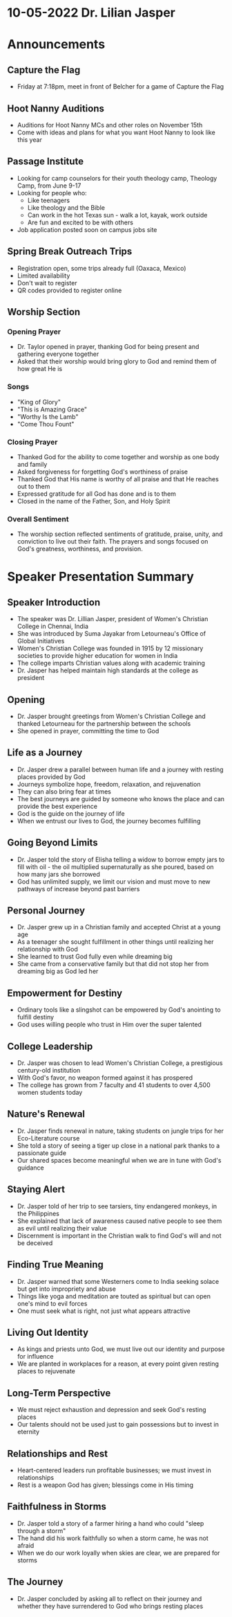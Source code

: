 # 10-05-2022 Dr. Lilian Jasper



# Announcements

## Capture the Flag 
- Friday at 7:18pm, meet in front of Belcher for a game of Capture the Flag

## Hoot Nanny Auditions
- Auditions for Hoot Nanny MCs and other roles on November 15th  
- Come with ideas and plans for what you want Hoot Nanny to look like this year

## Passage Institute 
- Looking for camp counselors for their youth theology camp, Theology Camp, from June 9-17
- Looking for people who:
  - Like teenagers
  - Like theology and the Bible
  - Can work in the hot Texas sun - walk a lot, kayak, work outside
  - Are fun and excited to be with others
- Job application posted soon on campus jobs site

## Spring Break Outreach Trips
- Registration open, some trips already full (Oaxaca, Mexico)
- Limited availability 
- Don't wait to register
- QR codes provided to register online


## Worship Section

### Opening Prayer
- Dr. Taylor opened in prayer, thanking God for being present and gathering everyone together 
- Asked that their worship would bring glory to God and remind them of how great He is

### Songs 
- "King of Glory" 
- "This is Amazing Grace" 
- "Worthy Is the Lamb"
- "Come Thou Fount"

### Closing Prayer
- Thanked God for the ability to come together and worship as one body and family 
- Asked forgiveness for forgetting God's worthiness of praise 
- Thanked God that His name is worthy of all praise and that He reaches out to them
- Expressed gratitude for all God has done and is to them
- Closed in the name of the Father, Son, and Holy Spirit

### Overall Sentiment
- The worship section reflected sentiments of gratitude, praise, unity, and conviction to live out their faith. The prayers and songs focused on God's greatness, worthiness, and provision.


# Speaker Presentation Summary

## Speaker Introduction
- The speaker was Dr. Lillian Jasper, president of Women's Christian College in Chennai, India
- She was introduced by Suma Jayakar from Letourneau's Office of Global Initiatives
- Women's Christian College was founded in 1915 by 12 missionary societies to provide higher education for women in India
- The college imparts Christian values along with academic training
- Dr. Jasper has helped maintain high standards at the college as president

## Opening
- Dr. Jasper brought greetings from Women's Christian College and thanked Letourneau for the partnership between the schools
- She opened in prayer, committing the time to God

## Life as a Journey
- Dr. Jasper drew a parallel between human life and a journey with resting places provided by God
- Journeys symbolize hope, freedom, relaxation, and rejuvenation
- They can also bring fear at times
- The best journeys are guided by someone who knows the place and can provide the best experience
- God is the guide on the journey of life
- When we entrust our lives to God, the journey becomes fulfilling

## Going Beyond Limits
- Dr. Jasper told the story of Elisha telling a widow to borrow empty jars to fill with oil - the oil multiplied supernaturally as she poured, based on how many jars she borrowed
- God has unlimited supply, we limit our vision and must move to new pathways of increase beyond past barriers

## Personal Journey
- Dr. Jasper grew up in a Christian family and accepted Christ at a young age
- As a teenager she sought fulfillment in other things until realizing her relationship with God
- She learned to trust God fully even while dreaming big 
- She came from a conservative family but that did not stop her from dreaming big as God led her

## Empowerment for Destiny
- Ordinary tools like a slingshot can be empowered by God's anointing to fulfill destiny
- God uses willing people who trust in Him over the super talented

## College Leadership
- Dr. Jasper was chosen to lead Women's Christian College, a prestigious century-old institution
- With God's favor, no weapon formed against it has prospered
- The college has grown from 7 faculty and 41 students to over 4,500 women students today

## Nature's Renewal
- Dr. Jasper finds renewal in nature, taking students on jungle trips for her Eco-Literature course
- She told a story of seeing a tiger up close in a national park thanks to a passionate guide
- Our shared spaces become meaningful when we are in tune with God's guidance

## Staying Alert
- Dr. Jasper told of her trip to see tarsiers, tiny endangered monkeys, in the Philippines
- She explained that lack of awareness caused native people to see them as evil until realizing their value
- Discernment is important in the Christian walk to find God's will and not be deceived

## Finding True Meaning
- Dr. Jasper warned that some Westerners come to India seeking solace but get into impropriety and abuse
- Things like yoga and meditation are touted as spiritual but can open one's mind to evil forces
- One must seek what is right, not just what appears attractive

## Living Out Identity
- As kings and priests unto God, we must live out our identity and purpose for influence
- We are planted in workplaces for a reason, at every point given resting places to rejuvenate

## Long-Term Perspective 
- We must reject exhaustion and depression and seek God's resting places
- Our talents should not be used just to gain possessions but to invest in eternity

## Relationships and Rest
- Heart-centered leaders run profitable businesses; we must invest in relationships
- Rest is a weapon God has given; blessings come in His timing

## Faithfulness in Storms  
- Dr. Jasper told a story of a farmer hiring a hand who could "sleep through a storm" 
- The hand did his work faithfully so when a storm came, he was not afraid
- When we do our work loyally when skies are clear, we are prepared for storms

## The Journey
- Dr. Jasper concluded by asking all to reflect on their journey and whether they have surrendered to God who brings resting places